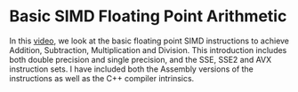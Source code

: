 # Basic SIMD Floating Point Arithmetic

In this [video](https://www.youtube.com/watch?v=T-dAJHRAym8), we look at the basic floating point SIMD instructions to achieve Addition, Subtraction, Multiplication and Division. This introduction includes both double precision and single precision, and the SSE, SSE2 and AVX instruction sets. I have included both the Assembly versions of the instructions as well as the C++ compiler intrinsics.
